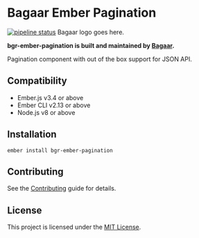 # Bagaar Ember Pagination

[![pipeline status](https://git.bagaar.be/shelf/bgr-ember-pagination/badges/develop/pipeline.svg)](https://git.bagaar.be/shelf/bgr-ember-pagination/commits/develop)
Bagaar logo goes here.

**bgr-ember-pagination is built and maintained by [Bagaar](http://bagaar.be).**

Pagination component with out of the box support for JSON API.

## Compatibility

* Ember.js v3.4 or above
* Ember CLI v2.13 or above
* Node.js v8 or above

## Installation

```shell
ember install bgr-ember-pagination
```

## Contributing

See the [Contributing](CONTRIBUTING.md) guide for details.


## License

This project is licensed under the [MIT License](./LICENSE.md).
